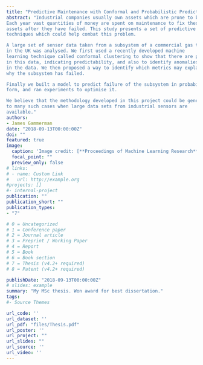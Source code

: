 ```yaml
---
title: "Predictive Maintenance with Conformal and Probabilistic Prediction: A Commercial Case Study"
abstract: "Industrial companies usually own assets which are prone to breaking down.
Each year vast quantities of money are spent on maintenance to fix these
assets after they have failed. This study presents a set of predictive maintenance
techniques which could help combat this problem.

A large set of sensor data taken from a subsystem of a commercial gas terminal
in the UK was analysed. We first used a recently developed machine
learning technique called conformal clustering to show that there are patterns
in this data, indicating predictability, and also to identify anomalies
in the data. We then proposed a way to identify which metrics may explain
why the subsystem has failed.

Finally we built a model to predict failure of the subsystem in probabilistic
form, and ran experiments to optimise it.

We believe that the methodology developed in this project could be generalised
to many such cases when large data sets from industrial sensors are
available."
authors:
- James Gammerman
date: "2018-09-13T00:00:00Z"
doi: ""
featured: true
image:
  caption: 'Image credit: [**Proceedings of Machine Learning Research**](http://proceedings.mlr.press/)'
  focal_point: ""
  preview_only: false
# links:
# - name: Custom Link
#   url: http://example.org
#projects: []
#- internal-project
publication: ""
publication_short: ""
publication_types:
- "7"

# 0 = Uncategorized
# 1 = Conference paper
# 2 = Journal article
# 3 = Preprint / Working Paper
# 4 = Report
# 5 = Book
# 6 = Book section
# 7 = Thesis (v4.2+ required)
# 8 = Patent (v4.2+ required)

publishDate: "2018-09-13T00:00:00Z"
# slides: example
summary: "My MSc thesis. Won award for best dissertation."
tags:
#- Source Themes

url_code: ''
url_dataset: ''
url_pdf: "files/Thesis.pdf"
url_poster: ''
url_project: ""
url_slides: ""
url_source: ''
url_video: ''
---
```

